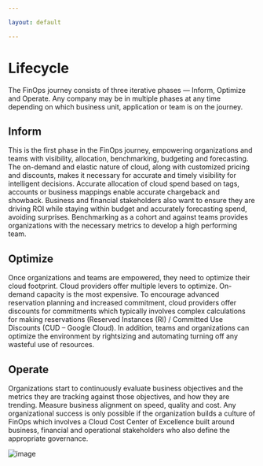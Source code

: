 ```yaml
---

layout: default

---
```


# Lifecycle


The FinOps journey consists of three iterative phases — Inform, Optimize and Operate.
Any company may be in multiple phases at any time depending on which business unit, application or team is on the journey.

## Inform
This is the first phase in the FinOps journey, empowering organizations and teams with visibility, allocation, benchmarking, budgeting and forecasting. The on-demand and elastic nature of cloud, along with customized pricing and discounts, makes it necessary for accurate and timely visibility for intelligent decisions. Accurate allocation of cloud spend based on tags, accounts or business mappings enable accurate chargeback and showback. Business and financial stakeholders also want to ensure they are driving ROI while staying within budget and accurately forecasting spend, avoiding surprises. Benchmarking as a cohort and against teams provides organizations with the necessary metrics to develop a high performing team.

## Optimize
Once organizations and teams are empowered, they need to optimize their cloud footprint. Cloud providers offer multiple levers to optimize. On-demand capacity is the most expensive. To encourage advanced reservation planning and increased commitment, cloud providers offer discounts for commitments which typically involves complex calculations for making reservations (Reserved Instances (RI) / Committed Use Discounts (CUD – Google Cloud). In addition, teams and organizations can optimize the environment by rightsizing and automating turning off any wasteful use of resources.

## Operate
Organizations start to continuously evaluate business objectives and the metrics they are tracking against those objectives, and how they are trending. Measure business alignment on speed, quality and cost. Any organizational success is only possible if the organization builds a culture of FinOps which involves a Cloud Cost Center of Excellence built around business, financial and operational stakeholders who also define the appropriate governance.

![image](https://user-images.githubusercontent.com/66805995/112906440-0a303d00-90a1-11eb-9a7c-7e325e2d23a1.png)
